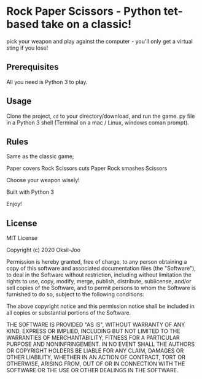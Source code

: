 # Rock Paper Scissors - Python tet-based take on a classic!

pick your weapon and play against the computer - you'll only get a virtual sting if you lose!

## Prerequisites

All you need is Python 3 to play.

## Usage
Clone the project, <code>cd</code> to your directory/download, and run the game. py file in a Python 3 shell (Terminal on a mac / Linux, windows coman prompt).

## Rules
Same as the classic game;

Paper covers Rock Scissors cuts Paper Rock smashes Scissors

Choose your weapon wisely!

Built with Python 3

Enjoy!

## License
MIT License

Copyright (c) 2020 Oksil-Joo

Permission is hereby granted, free of charge, to any person obtaining a copy
of this software and associated documentation files (the "Software"), to deal
in the Software without restriction, including without limitation the rights
to use, copy, modify, merge, publish, distribute, sublicense, and/or sell
copies of the Software, and to permit persons to whom the Software is
furnished to do so, subject to the following conditions:

The above copyright notice and this permission notice shall be included in all
copies or substantial portions of the Software.

THE SOFTWARE IS PROVIDED "AS IS", WITHOUT WARRANTY OF ANY KIND, EXPRESS OR
IMPLIED, INCLUDING BUT NOT LIMITED TO THE WARRANTIES OF MERCHANTABILITY,
FITNESS FOR A PARTICULAR PURPOSE AND NONINFRINGEMENT. IN NO EVENT SHALL THE
AUTHORS OR COPYRIGHT HOLDERS BE LIABLE FOR ANY CLAIM, DAMAGES OR OTHER
LIABILITY, WHETHER IN AN ACTION OF CONTRACT, TORT OR OTHERWISE, ARISING FROM,
OUT OF OR IN CONNECTION WITH THE SOFTWARE OR THE USE OR OTHER DEALINGS IN THE
SOFTWARE.


